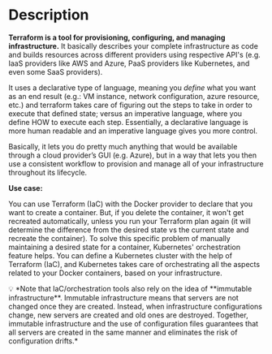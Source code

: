 # Description

**Terraform is a tool for provisioning, configuring, and managing infrastructure.** It basically describes your complete infrastructure as code and builds resources across different providers using respective API's (e.g. IaaS providers like AWS and Azure, PaaS providers like Kubernetes, and even some SaaS providers).

It uses a declarative type of language, meaning you *define* what you want as an end result (e.g.: VM instance, network configuration, azure resource, etc.) and terraform takes care of figuring out the steps to take in order to execute that defined state; versus an imperative language, where you define HOW to execute each step. Essentially, a declarative language is more human readable and an imperative language gives you more control.

Basically, it lets you do pretty much anything that would be available through a cloud provider’s GUI (e.g. Azure), but in a way that lets you then use a consistent workflow to provision and manage all of your infrastructure throughout its lifecycle.

**Use case:**

You can use Terraform (IaC) with the Docker provider to declare that you want to create a container. But, if you delete the container, it won't get recreated automatically, unless you run your Terraform plan again (it will determine the difference from the desired state vs the current state and recreate the container). To solve this specific problem of manually maintaining a desired state for a container, Kubernetes' orchestration feature helps. You can define a Kubernetes cluster with the help of Terraform (IaC), and Kubernetes takes care of orchestrating all the aspects related to your Docker containers, based on your infrastructure.

<aside>
💡 *Note that IaC/orchestration tools also rely on the idea of **immutable infrastructure**. Immutable infrastructure means that servers are not changed once they are created. Instead, when infrastructure configurations change, new servers are created and old ones are destroyed. Together, immutable infrastructure and the use of configuration files guarantees that all servers are created in the same manner and eliminates the risk of configuration drifts.*
</aside>
